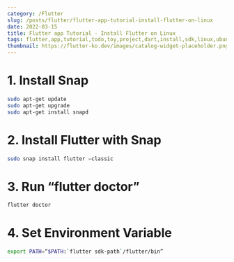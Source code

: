 ```yaml
---
category: /Flutter
slug: /posts/flutter/flutter-app-tutorial-install-flutter-on-linux
date: 2022-03-15
title: Flutter app Tutorial - Install Flutter on Linux
tags: flutter,app,tutorial,todo,toy,project,dart,install,sdk,linux,ubuntu
thumbnail: https://flutter-ko.dev/images/catalog-widget-placeholder.png
---
```


# 1. Install Snap

```bash
sudo apt-get update
sudo apt-get upgrade
sudo apt-get install snapd
```

# 2. Install Flutter with Snap

```bash
sudo snap install flutter —classic
```

# 3. Run “flutter doctor”

```bash
flutter doctor
```

# 4. Set Environment Variable

```bash
export PATH=“$PATH:`flutter sdk-path`/flutter/bin”
```